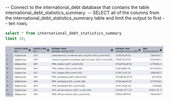 -- Connect to the international_debt database that contains the table international_debt_statistics_summary.
-- SELECT all of the columns from the international_debt_statistics_summary table and limit the output to first
-- ten rows. 

```sql
select * from international_debt_statistics_summary
limit 10;
```

![Step 1 Result](/Step_1_result.jpg)

